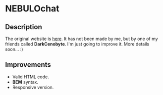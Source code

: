 # NEBULOchat
## Description
The original website is [here](http://nebulochat.com/).
It has not been made by me, but by one of my friends called **DarkCenobyte**.
I'm just going to improve it. More details soon... :)

## Improvements
* Valid HTML code.
* **BEM** syntax.
* Responsive version.